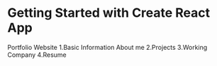 # Getting Started with Create React App
Portfolio Website
1.Basic Information About me
2.Projects
3.Working Company
4.Resume
